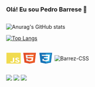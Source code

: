 ### Olá! Eu sou Pedro Barrese 🤘

 ##
 


![Anurag's GitHub stats](https://github-readme-stats.vercel.app/api?username=Barrez1&show_icons=true&theme=tokyonight)




[![Top Langs](https://github-readme-stats.vercel.app/api/top-langs/?username=barrez1&layout=donut)](https://github.com/anuraghazra/github-readme-stats)


<div style="display: inline_block"><br>
  <img align="center" alt="Barrez-Js" height="30" width="40" src="https://raw.githubusercontent.com/devicons/devicon/master/icons/javascript/javascript-plain.svg">
  <img align="center" alt="Barrez-HTML" height="30" width="40" src="https://raw.githubusercontent.com/devicons/devicon/master/icons/html5/html5-original.svg">
  <img align="center" alt="Barrez-CSS" height="30" width="40" src="https://raw.githubusercontent.com/devicons/devicon/master/icons/css3/css3-original.svg">
  <img align="center" alt="Barrez-CSS" height="30" width="40" src="https://cdn.jsdelivr.net/gh/devicons/devicon/icons/java/java-original.svg" />
          
</div>


 ##
 
 
<div> 
  <a href="https://www.instagram.com/barresepedro/" target="_blank"><img src="https://img.shields.io/badge/-Instagram-%23E4405F?style=for-the-badge&logo=instagram&logoColor=white" target="_blank"></a> 
  <a href = "mailto:barresepedro18@gmail.com"><img src="https://img.shields.io/badge/-Gmail-%23333?style=for-the-badge&logo=gmail&logoColor=white" target="_blank"></a>
  <a href="https://www.linkedin.com/in/pedro-barrese/" target="_blank"><img src="https://img.shields.io/badge/-LinkedIn-%230077B5?style=for-the-badge&logo=linkedin&logoColor=white" target="_blank"></a> 
  
</div>




